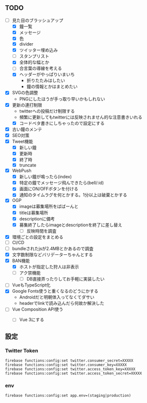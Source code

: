 ## TODO

- [ ] 見た目のブラッシュアップ
  - [x] 鐘一覧
  - [x] メッセージ
  - [x] 色
  - [x] divider
  - [x] ツイッター埋め込み
  - [ ] スタンプリスト
  - [x] 全体的な幅とか
  - [ ] 合言葉の導線を考える
  - [x] ヘッダーがやっぱりいまいち
    - 折りたたみはしたい
    - 鐘の情報とかはまとめたい
- [x] SVGの色調整
  - PNGにしたほうが手っ取り早いかもしれない
- [x] 更新の連打制限
  - twitterへの投稿だけ制限する
  - 頻繁に更新してもtwitterには反映されません的な注意書きいれる
  - [x] コードベタ書きにしちゃったので設定にする
- [x] 古い鐘のメンテ
- [x] SEO対策
- [x] Tweet機能
  - [x] 新しい鐘
  - [x] 更新時
  - [x] 終了時
  - [x] truncate
- [x] WebPush
  - [x] 新しい鐘が鳴ったら(index)
  - [x] 特定の鐘でメッセージ飛んできたら(bell/:id)
  - [x] 画面にON/OFFボタンを付ける
  - [x] 通知のタイムラグを何とかする。1分以上は破棄とかする
- [x] OGP
  - [x] imageは募集場所をばばーんと
  - [x] titleは募集場所
  - [x] descriptionに備考
  - [x] 募集終了したらimageとdescriptionを終了に差し替え
    - [ ] 反映時間を調査
- [x] 環境ごとの設定をまとめる
- [ ] CI/CD
- [ ] bundleされたjsが2.4MBとかあるので調査
- [x] 文字数制限などバリデーターちゃんとする
- [x] BAN機能
  - [x] ホストが指定した狩人は非表示
  - [ ] アク禁機能
    - [ ] DB直接弄ったりしてお手軽に実装したい
- [ ] VueもTypeScript化
- [x] Google Fonts使うと重くなるのどうにかする
  - Androidだと明朝体入ってなくてダサい
  - headerでlinkで読み込んだら何故か解決した
- [ ] Vue Composition API使う
  - [ ] Vue 3にする


## 設定

### Twitter Token
```
firebase functions:config:set twitter.consumer_secret=XXXXX
firebase functions:config:set twitter.consumer_key=XXXXX
firebase functions:config:set twitter.access_token_key=XXXXX
firebase functions:config:set twitter.access_token_secret=XXXXX
```

### env
```
firebase functions:config:set app.env=(staging|production)
```
